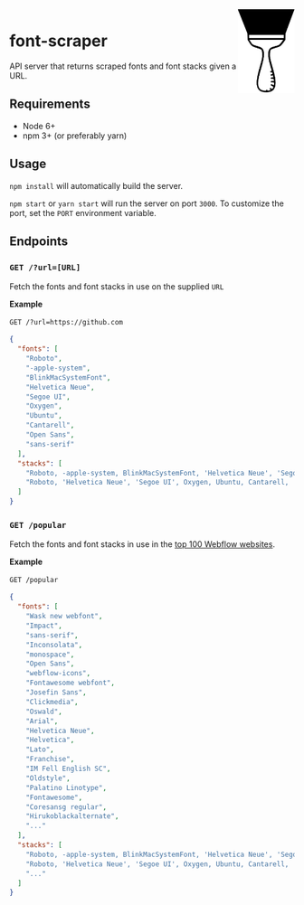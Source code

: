 <img src="support/logo.png" width="100" align="right" />

# font-scraper

API server that returns scraped fonts and font stacks given a URL.

## Requirements

* Node 6+
* npm 3+ (or preferably yarn)

## Usage

`npm install` will automatically build the server.

`npm start` or `yarn start` will run the server on port `3000`.  To customize the port, set the `PORT` environment variable.

## Endpoints

### `GET /?url=[URL]`

Fetch the fonts and font stacks in use on the supplied `URL`

**Example**

`GET /?url=https://github.com`

```json
{
  "fonts": [
    "Roboto",
    "-apple-system",
    "BlinkMacSystemFont",
    "Helvetica Neue",
    "Segoe UI",
    "Oxygen",
    "Ubuntu",
    "Cantarell",
    "Open Sans",
    "sans-serif"
  ],
  "stacks": [
    "Roboto, -apple-system, BlinkMacSystemFont, 'Helvetica Neue', 'Segoe UI', Oxygen, Ubuntu, Cantarell, 'Open Sans', sans-serif",
    "Roboto, 'Helvetica Neue', 'Segoe UI', Oxygen, Ubuntu, Cantarell, 'Open Sans', sans-serif"
  ]
}
```

### `GET /popular`

Fetch the fonts and font stacks in use in the [top 100 Webflow websites](https://webflow.com/discover/popular).

**Example**

`GET /popular`

```json
{
  "fonts": [
    "Wask new webfont",
    "Impact",
    "sans-serif",
    "Inconsolata",
    "monospace",
    "Open Sans",
    "webflow-icons",
    "Fontawesome webfont",
    "Josefin Sans",
    "Clickmedia",
    "Oswald",
    "Arial",
    "Helvetica Neue",
    "Helvetica",
    "Lato",
    "Franchise",
    "IM Fell English SC",
    "Oldstyle",
    "Palatino Linotype",
    "Fontawesome",
    "Coresansg regular",
    "Hirukoblackalternate",
    "..."
  ],
  "stacks": [
    "Roboto, -apple-system, BlinkMacSystemFont, 'Helvetica Neue', 'Segoe UI', Oxygen, Ubuntu, Cantarell, 'Open Sans', sans-serif",
    "Roboto, 'Helvetica Neue', 'Segoe UI', Oxygen, Ubuntu, Cantarell, 'Open Sans', sans-serif",
    "..."
  ]
}
```
